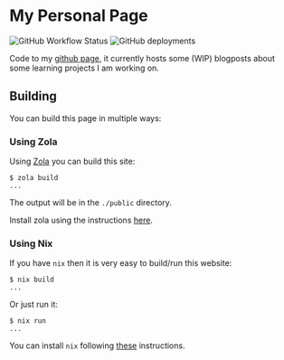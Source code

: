 # My Personal Page

![GitHub Workflow Status](https://img.shields.io/github/actions/workflow/status/jalil-salame/jalil-salame.github.io/nix-build.yaml)
![GitHub deployments](https://img.shields.io/github/deployments/jalil-salame/jalil-salame.github.io/github-pages)

Code to my [github page](https://jalil-salame.github.io), it currently hosts
some (WIP) blogposts about some learning projects I am working on.

## Building

You can build this page in multiple ways:

### Using Zola

Using [Zola](https://getzola.org) you can build this site:

```console
$ zola build
...
```

The output will be in the `./public` directory.

Install zola using the instructions [here](https://www.getzola.org/documentation/getting-started/installation/).

### Using Nix

If you have `nix` then it is very easy to build/run this website:

```console
$ nix build
...
```

Or just run it:

```console
$ nix run
...
```

You can install `nix` following [these](https://nixos.wiki/wiki/Nix_Installation_Guide) instructions.
